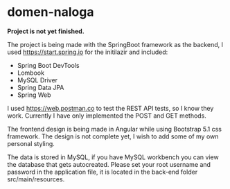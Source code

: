 # domen-naloga

**Project is not yet finished.**

The project is being made with the SpringBoot framework as the backend, I used https://start.spring.io
for the initilazir and included:
- Spring Boot DevTools
- Lombook
- MySQL Driver
- Spring Data JPA
- Spring Web

I used https://web.postman.co to test the REST API tests, so I know they work.
Currently I have only implemented the POST and GET methods.

The frontend design is being made in Angular while using Bootstrap 5.1 css framework. 
The design is not complete yet, I wish to add some of my own personal styling.

The data is stored in MySQL, if you have MySQL workbench you can view the database that gets autocreated. 
Please set your root username and password in the application file, it is located in the back-end folder
src/main/resources.
